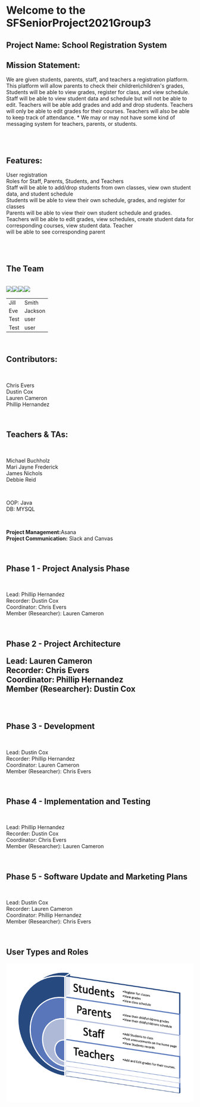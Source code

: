 <h1>Welcome to the SFSeniorProject2021Group3</h1>

<h2>Project Name: School Registration System</h2>

<h2>Mission Statement:</h2>
<p>We are given students, parents, staff, and teachers a registration platform. This platform will allow parents to check their children\children's grades, Students will be able to view grades, register for class, and view schedule. Staff will be able to view student data and schedule but will not be able to edit. Teachers will be able add grades and add and drop students. Teachers will only be able to edit grades for their courses. Teachers will also be able to keep track of attendance. * We may or may not have some kind of messaging system for teachers, parents, or students.</p></br></br>

<h2>Features:</h2>
<p>User registration </br>
Roles for Staff, Parents, Students, and Teachers </br>
Staff will be able to add/drop students from own classes, view own student data, and student schedule </br>
Students will be able to view their own schedule, grades, and register for classes </br>
Parents will be able to view their own student schedule and grades. </br>
Teachers will be able to edit grades, view schedules, create student data for corresponding courses, view student data. Teacher </br>
will be able to see corresponding parent</p> </br></br>

<h2>The Team</h2></br>
<table style="width:100%">
  <tr>
    <td>Jill</td>
    <td>Smith</td>
    <img src="https://courses.sfcollege.edu/images/thumbnails/33034152/DdtVWZbop0We3aZ301ABvi2m0CJIXmNHUQeYYdQt" />
  </tr>
  <tr>
    <td>Eve</td>
    <td>Jackson</td>
    <img src="https://courses.sfcollege.edu/images/thumbnails/24277326/Ya6KjHxfxSq5jIXUTDGJV6CE16hY6Xgi9FiJfQV9" />
  </tr>
  <tr>
    <td>Test</td>
    <td>user</td>
    <img src="https://courses.sfcollege.edu/images/thumbnails/26690696/wYAZZ851OYwEeAtMb0d4bjI4nG2sOGyOTrdezXNp" />
  </tr>
    <tr>
    <td>Test</td>
    <td>user</td>
    <img src="https://courses.sfcollege.edu/images/thumbnails/23040304/oFja9TYTGIwzs5ItXdNkB60OfYmvp6FKevydzcPl" />
  </tr>
</table>

</br>



<h2>Contributors:</h2></br>
<p>Chris Evers </br>
Dustin Cox </br>
Lauren Cameron </br>
Phillip Hernandez</p> </br>

<h2>Teachers & TAs:</h2></br>
<p>Michael Buchholz</br>
Mari Jayne Frederick</br>
James Nichols</br>
Debbie Reid</p></br>

<p>OOP: Java</br>
DB: MYSQL</P></br>

<p>
<b>Project Management:</b>Asana </br>
<b>Project Communication:</b> Slack and Canvas </p></br>

<h2>Phase 1 -  Project Analysis Phase</h2></br>
<p>Lead: Phillip Hernandez</br>
Recorder: Dustin Cox</br>
Coordinator: Chris Evers</br>
Member (Researcher): Lauren Cameron</p></br>

<h2>Phase 2 - Project Architecture</h2</br>
<p>Lead: Lauren Cameron</br>
Recorder: Chris Evers</br>
Coordinator: Phillip Hernandez</br>
Member (Researcher): Dustin Cox</p></br>

<h2>Phase 3 - Development</h2></br>
<p>Lead: Dustin Cox</br>
Recorder: Phillip Hernandez</br>
Coordinator: Lauren Cameron</br>
Member (Researcher): Chris Evers</p></br>

<h2>Phase 4 - Implementation and Testing</h2></br>
<p>Lead: Phillip Hernandez</br>
Recorder: Dustin Cox</br>
Coordinator: Chris Evers</br>
Member (Researcher): Lauren Cameron</p></br>

<h2>Phase 5 - Software Update and Marketing Plans</h2></br>
<p>Lead: Dustin Cox</br>
Recorder: Lauren Cameron</br>
Coordinator: Phillip Hernandez</br>
Member (Researcher): Chris Evers</p></br>

<h2>User Types and Roles</h2>

<img src="assets/img/rolesAndType.png" />




